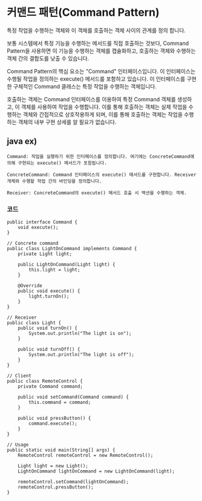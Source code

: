 # 커맨드 패턴(Command Pattern)


특정 작업을 수행하는 객체와 이 객체를 호출하는 객체 사이의 관계를 정의 합니다. 

보통 시스템에서 특정 기능을 수행하는 메서드를 직접 호출하는 것보다, Command Pattern을 사용하면 이 기능을 수행하는 객체를 캡슐화하고, 호출하는 객체와 수행하는 객체 간의 결합도를 낮출 수 있습니다. 



Command Pattern의 핵심 요소는 "Command" 인터페이스입니다. 이 인터페이스는 수행될 작업을 정의하는 execute() 메서드를 포함하고 있습니다. 이 인터페이스를 구현한 구체적인 Command 클래스는 특정 작업을 수행하는 객체입니다.

호출하는 객체는 Command 인터페이스를 이용하여 특정 Command 객체를 생성하고, 이 객체를 사용하여 작업을 수행합니다. 이를 통해 호출하는 객체는 실제 작업을 수행하는 객체와 간접적으로 상호작용하게 되며, 이를 통해 호출하는 객체는 작업을 수행하는 객체의 내부 구현 상세를 알 필요가 없습니다.




## java ex)

    Command: 작업을 실행하기 위한 인터페이스를 정의합니다. 여기에는 ConcreteCommand에 의해 구현되는 execute() 메서드가 포함됩니다.
    
    ConcreteCommand: Command 인터페이스의 execute() 메서드를 구현합니다. Receiver 개체와 수행할 작업 간의 바인딩을 정의합니다.
    
    Receiver: ConcreteCommand의 execute() 메서드 호출 시 액션을 수행하는 객체.

### 코드
    public interface Command {
        void execute();
    }

    // Concrete command
    public class LightOnCommand implements Command {
        private Light light;

        public LightOnCommand(Light light) {
            this.light = light;
        }

        @Override
        public void execute() {
            light.turnOn();
        }
    }

    // Receiver
    public class Light {
        public void turnOn() {
            System.out.println("The light is on");
        }

        public void turnOff() {
            System.out.println("The light is off");
        }
    }

    // Client
    public class RemoteControl {
        private Command command;

        public void setCommand(Command command) {
            this.command = command;
        }

        public void pressButton() {
            command.execute();
        }
    }

    // Usage
    public static void main(String[] args) {
        RemoteControl remoteControl = new RemoteControl();

        Light light = new Light();
        LightOnCommand lightOnCommand = new LightOnCommand(light);

        remoteControl.setCommand(lightOnCommand);
        remoteControl.pressButton();
    }











